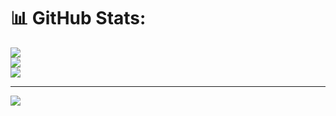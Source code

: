 # 📊 GitHub Stats:
![](https://github-readme-stats.vercel.app/api?username=waqasirtaza&theme=dark&hide_border=false&include_all_commits=false&count_private=false)<br/>
![](https://github-readme-streak-stats.herokuapp.com/?user=waqasirtaza&theme=dark&hide_border=false)<br/>
![](https://github-readme-stats.vercel.app/api/top-langs/?username=waqasirtaza&theme=dark&hide_border=false&include_all_commits=false&count_private=false&layout=compact)

---
[![](https://visitcount.itsvg.in/api?id=waqasirtaza&icon=0&color=0)](https://visitcount.itsvg.in)

<!-- Proudly created with GPRM ( https://gprm.itsvg.in ) -->